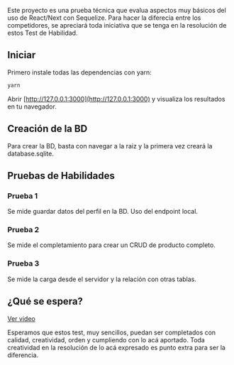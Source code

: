 Este proyecto es una prueba técnica que evalua aspectos muy básicos del uso de React/Next con Sequelize. Para hacer la diferecia entre los competidores, se apreciará toda iniciativa que se tenga en la resolución de estos Test de Habilidad.

## Iniciar

Primero instale todas las dependencias con yarn:

```bash
yarn 
```

Abrir [http://127.0.0.1:3000](http://127.0.0.1:3000) y visualiza los resultados en tu navegador.

## Creación de la BD

Para crear la BD, basta con navegar a la raiz y la primera vez creará la database.sqlite.

## Pruebas de Habilidades

### Prueba 1

Se mide guardar datos del perfil en la BD. Uso del endpoint local.

### Prueba 2

Se mide el completamiento para crear un CRUD de producto completo.

### Prueba 3

Se mide la carga desde el servidor y la relación con otras tablas.

## ¿Qué se espera?

[Ver video](videos/video.mp4)


Esperamos que estos test, muy sencillos, puedan ser completados con calidad, creatividad, orden y cumpliendo con lo acá aportado. Toda creatividad en la resolución de lo acá expresado es punto extra para ser la diferencia.